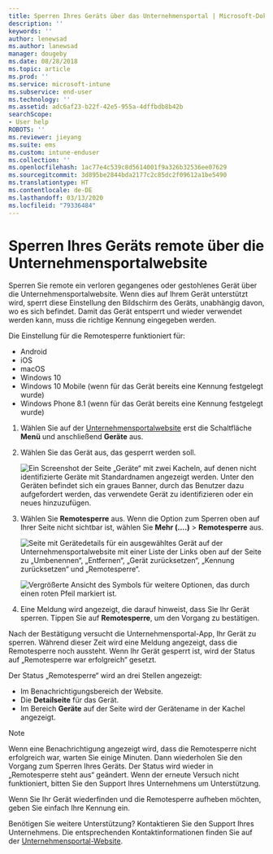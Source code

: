 ```yaml
---
title: Sperren Ihres Geräts über das Unternehmensportal | Microsoft-Dokumentation
description: ''
keywords: ''
author: lenewsad
ms.author: lanewsad
manager: dougeby
ms.date: 08/28/2018
ms.topic: article
ms.prod: ''
ms.service: microsoft-intune
ms.subservice: end-user
ms.technology: ''
ms.assetid: adc6af23-b22f-42e5-955a-4dffbdb8b42b
searchScope:
- User help
ROBOTS: ''
ms.reviewer: jieyang
ms.suite: ems
ms.custom: intune-enduser
ms.collection: ''
ms.openlocfilehash: 1ac77e4c539c8d5614001f9a326b32536ee07629
ms.sourcegitcommit: 3d895be2844bda2177c2c85dc2f09612a1be5490
ms.translationtype: HT
ms.contentlocale: de-DE
ms.lasthandoff: 03/13/2020
ms.locfileid: "79336484"
---
```

# <a name="remotely-lock-your-device-from-the-company-portal-website"></a>Sperren Ihres Geräts remote über die Unternehmensportalwebsite

Sperren Sie remote ein verloren gegangenes oder gestohlenes Gerät über die Unternehmensportalwebsite. Wenn dies auf Ihrem Gerät unterstützt wird, sperrt diese Einstellung den Bildschirm des Geräts, unabhängig davon, wo es sich befindet. Damit das Gerät entsperrt und wieder verwendet werden kann, muss die richtige Kennung eingegeben werden.   

Die Einstellung für die Remotesperre funktioniert für:

* Android
* iOS
* macOS
* Windows 10
* Windows 10 Mobile (wenn für das Gerät bereits eine Kennung festgelegt wurde)
* Windows Phone 8.1 (wenn für das Gerät bereits eine Kennung festgelegt wurde)  

1. Wählen Sie auf der [Unternehmensportalwebsite](https://portal.manage.microsoft.com) erst die Schaltfläche __Menü__ und anschließend __Geräte__ aus.  

2. Wählen Sie das Gerät aus, das gesperrt werden soll.  

    ![Ein Screenshot der Seite „Geräte“ mit zwei Kacheln, auf denen nicht identifizierte Geräte mit Standardnamen angezeigt werden. Unter den Geräten befindet sich ein graues Banner, durch das Benutzer dazu aufgefordert werden, das verwendete Gerät zu identifizieren oder ein neues hinzuzufügen.](./media/rename-reset-device-step2-1808.png) 

3. Wählen Sie **Remotesperre** aus. Wenn die Option zum Sperren oben auf Ihrer Seite nicht sichtbar ist, wählen Sie **Mehr (....)**  > **Remotesperre** aus.  

   ![Seite mit Gerätedetails für ein ausgewähltes Gerät auf der Unternehmensportalwebsite mit einer Liste der Links oben auf der Seite zu „Umbenennen“, „Entfernen“, „Gerät zurücksetzen“, „Kennung zurücksetzen“ und „Remotesperre“. ](./media/rename-reset-device-1808.png) 

    ![Vergrößerte Ansicht des Symbols für weitere Optionen, das durch einen roten Pfeil markiert ist.](./media/rename-reset-device-step3-more-1808.png)    

4. Eine Meldung wird angezeigt, die darauf hinweist, dass Sie Ihr Gerät sperren. Tippen Sie auf **Remotesperre**, um den Vorgang zu bestätigen.

Nach der Bestätigung versucht die Unternehmensportal-App, Ihr Gerät zu sperren. Während dieser Zeit wird eine Meldung angezeigt, dass die Remotesperre noch aussteht. Wenn Ihr Gerät gesperrt ist, wird der Status auf „Remotesperre war erfolgreich“ gesetzt.  

Der Status „Remotesperre“ wird an drei Stellen angezeigt:

* Im Benachrichtigungsbereich der Website.
* Die **Detailseite** für das Gerät.
* Im Bereich **Geräte** auf der Seite wird der Gerätename in der Kachel angezeigt.  

> [!Note]
> Wenn eine Benachrichtigung angezeigt wird, dass die Remotesperre nicht erfolgreich war, warten Sie einige Minuten. Dann wiederholen Sie den Vorgang zum Sperren Ihres Geräts. Der Status wird wieder in „Remotesperre steht aus“ geändert. Wenn der erneute Versuch nicht funktioniert, bitten Sie den Support Ihres Unternehmens um Unterstützung.

Wenn Sie Ihr Gerät wiederfinden und die Remotesperre aufheben möchten, geben Sie einfach Ihre Kennung ein.  

Benötigen Sie weitere Unterstützung? Kontaktieren Sie den Support Ihres Unternehmens. Die entsprechenden Kontaktinformationen finden Sie auf der [Unternehmensportal-Website](https://go.microsoft.com/fwlink/?linkid=2010980).
